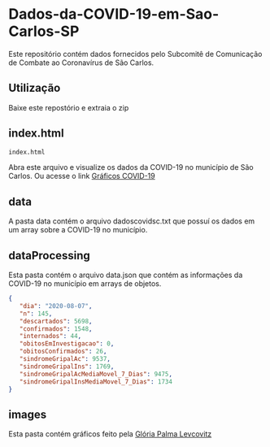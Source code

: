 # Dados-da-COVID-19-em-Sao-Carlos-SP

Este repositório contém dados fornecidos pelo Subcomitê de Comunicação de Combate ao Coronavírus de São Carlos.

## Utilização

Baixe este repostório e extraia o zip

## index.html
```python
index.html
```
Abra este arquivo e visualize os dados da COVID-19 no município de São Carlos.
Ou acesse o link [Gráficos COVID-19](https://covid19-sp-sao-carlos.herokuapp.com)

## data

A pasta data contém o arquivo dadoscovidsc.txt que possuí os dados em um array sobre a COVID-19 no município.

## dataProcessing

Esta pasta contém o arquivo data.json que contém as informações da COVID-19 no município em arrays de objetos.
```json
{
   "dia": "2020-08-07",
   "n": 145,
   "descartados": 5698,
   "confirmados": 1548,
   "internados": 44,
   "obitosEmInvestigacao": 0,
   "obitosConfirmados": 26,
   "sindromeGripalAc": 9537,
   "sindromeGripalIns": 1769,
   "sindromeGripalAcMediaMovel_7_Dias": 9475,
   "sindromeGripalInsMediaMovel_7_Dias": 1734
}
```
## images

Esta pasta contém gráficos feito pela [Glória Palma Levcovitz](https://www.instagram.com/gloriallev/)


